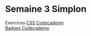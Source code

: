 # Semaine 3 Simplon
Exercices [CSS Codecademy](https://www.codecademy.com/learn/web)  
[Badges Codecademy](https://www.codecademy.com/users/celinegarel/achievements)

